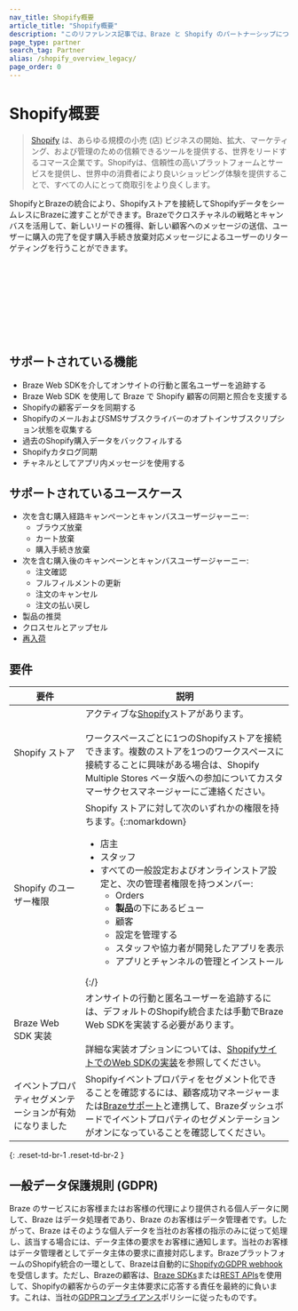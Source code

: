 ```yaml
---
nav_title: Shopify概要
article_title: "Shopify概要"
description: "このリファレンス記事では、Braze と Shopify のパートナーシップについて説明します。Shopify はグローバルなコマース企業であり、Shopify ストアを Brazeとシームレスに接続して、選択した Shopify Webhook を Braze に渡すことができます。Braze クロスチャネル戦略とキャンバスを活用して、顧客が購入を完了するように促し、購入履歴に基づいてユーザーをリターゲティングできます。"
page_type: partner
search_tag: Partner
alias: /shopify_overview_legacy/
page_order: 0
---
```


# Shopify概要

> [Shopify](https://www.shopify.com/) は、あらゆる規模の小売 (店) ビジネスの開始、拡大、マーケティング、および管理のための信頼できるツールを提供する、世界をリードするコマース企業です。Shopifyは、信頼性の高いプラットフォームとサービスを提供し、世界中の消費者により良いショッピング体験を提供することで、すべての人にとって商取引をより良くします。

ShopifyとBrazeの統合により、Shopifyストアを接続してShopifyデータをシームレスにBrazeに渡すことができます。Brazeでクロスチャネルの戦略とキャンバスを活用して、新しいリードの獲得、新しい顧客へのメッセージの送信、ユーザーに購入の完了を促す購入手続き放棄対応メッセージによるユーザーのリターゲティングを行うことができます。



<br><br><br><br><br><br> <br><br>


## サポートされている機能

- Braze Web SDKを介してオンサイトの行動と匿名ユーザーを追跡する
- Braze Web SDK を使用して Braze で Shopify 顧客の同期と照合を支援する
- Shopifyの顧客データを同期する
- ShopifyのメールおよびSMSサブスクライバーのオプトインサブスクリプション状態を収集する
- 過去のShopify購入データをバックフィルする 
- Shopifyカタログ同期 
- チャネルとしてアプリ内メッセージを使用する 

## サポートされているユースケース 

- 次を含む購入経路キャンペーンとキャンバスユーザージャーニー: 
  - ブラウズ放棄 
  - カート放棄 
  - 購入手続き放棄 
- 次を含む購入後のキャンペーンとキャンバスユーザージャーニー:
  - 注文確認 
  - フルフィルメントの更新 
  - 注文のキャンセル 
  - 注文の払い戻し
- 製品の推奨
- クロスセルとアップセル
- [再入荷]({{site.baseurl}}/partners/message_orchestration/channel_extensions/ecommerce/shopify/shopify_catalogs/back_in_stock/)

## 要件

| 要件 | 説明 |
| --- | --- |
| Shopify ストア | アクティブな[Shopify](https://www.shopify.com/)ストアがあります。<br><br>ワークスペースごとに1つのShopifyストアを接続できます。複数のストアを1つのワークスペースに接続することに興味がある場合は、Shopify Multiple Stores ベータ版への参加についてカスタマーサクセスマネージャーにご連絡ください。 |
| Shopify のユーザー権限 | Shopify ストアに対して次のいずれかの権限を持ちます。{::nomarkdown}<ul><li>店主</li><li>スタッフ</li><li>すべての一般設定およびオンラインストア設定と、次の管理者権限を持つメンバー:<ul><li>Orders</li><li><b>製品</b>の下にあるビュー</li><li>顧客</li><li>設定を管理する</li><li>スタッフや協力者が開発したアプリを表示</li><li>アプリとチャンネルの管理とインストール</li></ul></li></ul>{:/} |
| Braze Web SDK 実装 | オンサイトの行動と匿名ユーザーを追跡するには、デフォルトのShopify統合または手動でBraze Web SDKを実装する必要があります。<br><br>詳細な実装オプションについては、[ShopifyサイトでのWeb SDKの実装]({{site.baseurl}}/partners/message_orchestration/channel_extensions/ecommerce/shopify/getting_started_shopify/)を参照してください。 |
| イベントプロパティセグメンテーションが有効になりました | Shopifyイベントプロパティをセグメント化できることを確認するには、顧客成功マネージャーまたは[Brazeサポート]({{site.baseurl}}/braze_support/)と連携して、Brazeダッシュボードでイベントプロパティのセグメンテーションがオンになっていることを確認してください。 |
{: .reset-td-br-1 .reset-td-br-2 }

## 一般データ保護規則 (GDPR)

Braze のサービスにお客様またはお客様の代理により提供される個人データに関して、Braze はデータ処理者であり、Braze のお客様はデータ管理者です。したがって、Braze はそのような個人データを当社のお客様の指示のみに従って処理し、該当する場合には、データ主体の要求をお客様に通知します。当社のお客様はデータ管理者としてデータ主体の要求に直接対応します。BrazeプラットフォームのShopify統合の一環として、Brazeは自動的に[ShopifyのGDPR webhook](https://shopify.dev/tutorials/add-gdpr-webhooks-to-your-app)を受信します。ただし、Brazeの顧客は、[Braze SDKs]({{site.baseurl}}/developer_guide/home/)または[REST APIs]({{site.baseurl}}/api/endpoints/user_data/#user-track-endpoint)を使用して、Shopifyの顧客からのデータ主体要求に応答する責任を最終的に負います。これは、当社の[GDPRコンプライアンス]({{site.baseurl}}/dp-technical-assistance/)ポリシーに従ったものです。
